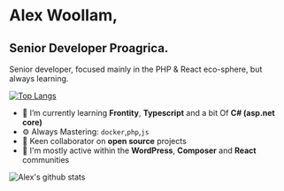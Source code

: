# Alex Woollam, 
## Senior Developer Proagrica.

Senior developer, focused mainly in the PHP & React eco-sphere, but always learning.

[![Top Langs](https://github-readme-stats.vercel.app/api/top-langs/?username=alexwoollam&layout=compact)](https://github.com/alexwoollam/github-readme-stats)


- 🌱 I’m currently learning **Frontity**, **Typescript** and a bit Of **C# (asp.net core)**
- ⚙️ Always Mastering: `docker`,`php`,`js`
- 👯 Keen collaborator on **open source** projects
- 💬 I'm mostly active within the **WordPress**, **Composer** and **React** communities


![Alex's github stats](https://github-readme-stats.vercel.app/api?username=alexwoollam&show_icons=true&hide_border=true)

[github]: https://github.com/alexwoollam
[site]: https://alexwoollam.github.io


